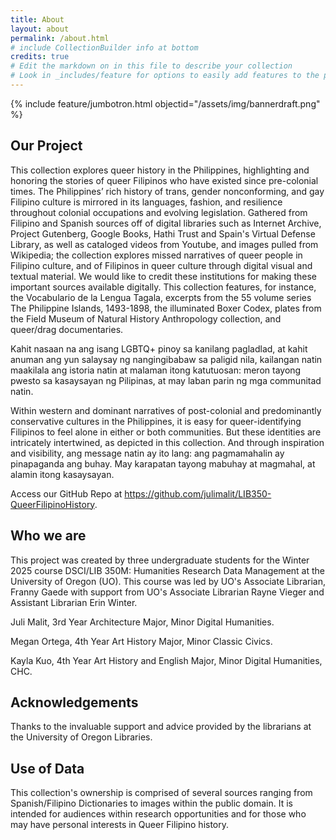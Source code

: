 ```yaml
---
title: About
layout: about
permalink: /about.html
# include CollectionBuilder info at bottom
credits: true
# Edit the markdown on in this file to describe your collection
# Look in _includes/feature for options to easily add features to the page
---
```


{% include feature/jumbotron.html objectid="/assets/img/bannerdraft.png" %}

## Our Project
This collection explores queer history in the Philippines, highlighting and honoring the stories of queer Filipinos who have existed since pre-colonial times. The Philippines’ rich history of trans, gender nonconforming, and gay Filipino culture is mirrored in its languages, fashion, and resilience throughout colonial occupations and evolving legislation. Gathered from Filipino and Spanish sources off of digital libraries such as Internet Archive, Project Gutenberg, Google Books, Hathi Trust and Spain's Virtual Defense Library, as well as cataloged videos from Youtube, and images pulled from Wikipedia; the collection explores missed narratives of queer people in Filipino culture, and of Filipinos in queer culture through digital visual and textual material. We would like to credit these institutions for making these important sources available digitally. This collection features, for instance, the Vocabulario de la Lengua Tagala, excerpts from the 55 volume series The Philippine Islands, 1493-1898, the illuminated Boxer Codex, plates from the Field Museum of Natural History Anthropology collection, and queer/drag documentaries.

Kahit nasaan na ang isang LGBTQ+ pinoy sa kanilang pagladlad, at kahit anuman ang yun salaysay ng nangingibabaw sa paligid nila, kailangan natin maakilala ang istoria natin at malaman itong katutuosan: meron tayong pwesto sa kasaysayan ng Pilipinas, at may laban parin ng mga communitad natin.

Within western and dominant narratives of post-colonial and predominantly conservative cultures in the Philippines, it is easy for queer-identifying Filipinos to feel alone in either or both communities. But these identities are intricately intertwined, as depicted in this collection. And through inspiration and visibility, ang message natin ay ito lang: ang pagmamahalin ay pinapaganda ang buhay. May karapatan tayong mabuhay at magmahal, at alamin itong kasaysayan.

Access our GitHub Repo at https://github.com/julimalit/LIB350-QueerFilipinoHistory. 

## Who we are
This project was created by three undergraduate students for the Winter 2025 course DSCI/LIB 350M: Humanities Research Data Management at the University of Oregon (UO). This course was led by UO's Associate Librarian, Franny Gaede with support from UO's Associate Librarian Rayne Vieger and Assistant Librarian Erin Winter. 

Juli Malit, 3rd Year Architecture Major, Minor Digital Humanities. 

Megan Ortega, 4th Year Art History Major, Minor Classic Civics. 

Kayla Kuo, 4th Year Art History and English Major, Minor Digital Humanities, CHC. 

## Acknowledgements
Thanks to the invaluable support and advice provided by the librarians at the University of Oregon Libraries. 

## Use of Data 
This collection's ownership is comprised of several sources ranging from Spanish/Filipino Dictionaries to images within the public domain. It is intended for audiences within research opportunities and for those who may have personal interests in Queer Filipino history. 

